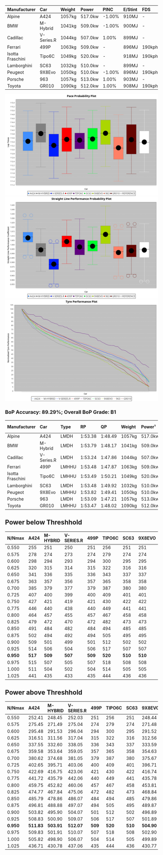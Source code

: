 | Manufacturer     | Car        | Weight | Power   | PINC    | E/Stint | FDS     |
|:-|:-|:-|:-|:-|:-|:-|
| Alpine           | A424       | 1057kg | 517.0kw | -1.00%  | 910MJ   |    -    |
| BMW              | M-Hybrid   | 1041kg | 509.0kw | -1.00%  | 900MJ   |    -    |
| Cadillac         | V-Series.R | 1044kg | 507.0kw | 1.00%   | 899MJ   |    -    |
| Ferrari          | 499P       | 1063kg | 509.0kw |    -    | 896MJ   | 190kph  |
| Isotta Fraschini | Tipo6C     | 1049kg | 520.0kw |    -    | 918MJ   | 190kph  |
| Lamborghini      | SC63       | 1032kg | 510.0kw |    -    | 899MJ   |    -    |
| Peugeot          | 9X8Evo     | 1050kg | 510.0kw | -1.00%  | 896MJ   | 190kph  |
| Porsche          | 963        | 1057kg | 513.0kw | 1.00%   | 903MJ   |    -    |
| Toyota           | GR010      | 1090kg | 512.0kw | 1.00%   | 908MJ   | 190kph  |

![PACECHART](./IMG/ACOMETHOD.png)
![STRAIGHTLINEPERFORMANCECHART](./IMG/ACOMETHOD_sp.png)
![TYREPERFORMANCECHART](./IMG/ACOMETHOD_tw.png)

### BoP Accuracy: 89.29%; Overall BoP Grade: B1
| Manufacturer     | Car        | Type  | RP      | QP      | Weight | Power¹  | Threshhold | PINC    | Power²   | E/Stint | AVG Vmax  | FDS     | RDLC | L/Stint | BOP-Grade | Model Accuracy | Model Points | Match%  | SimDiff |
|:-|:-|:-|:-|:-|:-|:-|:-|:-|:-|:-|:-|:-|:-|:-|:-|:-|:-|:-|:-|
| Alpine           | A424       | LMDH  | 1:53.38 | 1:48.49 | 1057kg | 517.0kw | 210.0kph   | -1.00%  | 511.80kw |  910MJ  | 291.87kph |    -    | 0.99 | 35      | ~A1       | 100.00%        | 635          | 96.77%  | #       |
| BMW              | M-Hybrid   | LMDH  | 1:53.79 | 1:48.17 | 1041kg | 509.0kw | 210.0kph   | -1.00%  | 503.90kw |  900MJ  | 289.86kph |    -    | 1.01 | 35      | ~A1       | 100.00%        | 1696         | 100.00% | #       |
| Cadillac         | V-Series.R | LMDH  | 1:53.24 | 1:47.86 | 1044kg | 507.0kw | 210.0kph   | 1.00%   | 512.10kw |  899MJ  | 286.89kph |    -    | 1.02 | 35      | ~A1       | 88.64%         | 2076         | 98.03%  | #       |
| Ferrari          | 499P       | LMHHU | 1:53.48 | 1:47.87 | 1063kg | 509.0kw | 210.0kph   |    -    | 509.00kw |  896MJ  | 290.32kph | 190kph  | 1.03 | 35      | ~A1       | 91.94%         | 2476         | 100.00% | #       |
| Isotta Fraschini | Tipo6C     | LMHHU | 1:53.49 | 1:50.21 | 1049kg | 520.0kw | 210.0kph   |    -    | 520.00kw |  918MJ  | 291.58kph | 190kph  | 1.05 | 35      | +Ω1       | 100.00%        | 66           | 48.30%  | #       |
| Lamborghini      | SC63       | LMDH  | 1:53.48 | 1:49.92 | 1032kg | 510.0kw | 210.0kph   |    -    | 510.00kw |  899MJ  | 291.50kph |    -    | 1.04 | 35      | ~A1       | 100.00%        | 504          | 99.79%  | #       |
| Peugeot          | 9X8Evo     | LMHHU | 1:53.82 | 1:49.41 | 1050kg | 510.0kw | 210.0kph   | -1.00%  | 504.90kw |  896MJ  | 292.09kph | 190kph  | 1.00 | 35      | +C2       | 100.00%        | 249          | 71.33%  | #       |
| Porsche          | 963        | LMDH  | 1:53.09 | 1:47.21 | 1057kg | 513.0kw | 210.0kph   | 1.00%   | 518.10kw |  903MJ  | 289.46kph |    -    | 1.00 | 34      | -B1       | 90.40%         | 5633         | 89.40%  | #       |
| Toyota           | GR010      | LMHHU | 1:53.47 | 1:48.02 | 1090kg | 512.0kw | 210.0kph   | 1.00%   | 517.10kw |  908MJ  | 288.00kph | 190kph  | 0.99 | 35      | ~A1       | 90.11%         | 3235         | 100.00% | #       |

## Power below Threshhold
| N/Nmax    | A424    | M-HYBRID | V-SERIES.R | 499P    | TIPO6C  | SC63    | 9X8EVO  | 963     | GR010   |
|:-|:-|:-|:-|:-|:-|:-|:-|:-|:-|
|  0.550    |  255    |  251     |  250       |  251    |  256    |  251    |  251    |  253    |  252    |
|  0.575    |  278    |  274     |  273       |  274    |  279    |  274    |  274    |  276    |  275    |
|  0.600    |  298    |  294     |  293       |  294    |  300    |  295    |  295    |  296    |  296    |
|  0.625    |  320    |  315     |  314       |  315    |  322    |  316    |  316    |  317    |  317    |
|  0.650    |  341    |  336     |  335       |  336    |  343    |  337    |  337    |  338    |  338    |
|  0.675    |  363    |  357     |  356       |  357    |  365    |  358    |  358    |  360    |  359    |
|  0.700    |  385    |  379     |  377       |  379    |  387    |  380    |  380    |  382    |  381    |
|  0.725    |  407    |  400     |  399       |  400    |  409    |  401    |  401    |  403    |  403    |
|  0.750    |  427    |  421     |  419       |  421    |  430    |  422    |  422    |  424    |  423    |
|  0.775    |  446    |  440     |  438       |  440    |  449    |  441    |  441    |  443    |  442    |
|  0.800    |  464    |  457     |  455       |  457    |  467    |  458    |  458    |  461    |  460    |
|  0.825    |  479    |  472     |  470       |  472    |  482    |  473    |  473    |  476    |  475    |
|  0.850    |  491    |  484     |  482       |  484    |  494    |  485    |  485    |  487    |  486    |
|  0.875    |  502    |  494     |  492       |  494    |  505    |  495    |  495    |  498    |  497    |
|  0.900    |  509    |  501     |  499       |  501    |  512    |  502    |  502    |  505    |  504    |
|  0.925    |  514    |  506     |  504       |  506    |  517    |  507    |  507    |  510    |  509    |
| **0.950** | **517** | **509**  | **507**    | **509** | **520** | **510** | **510** | **513** | **512** |
|  0.975    |  515    |  507     |  505       |  507    |  518    |  508    |  508    |  511    |  510    |
|  1.000    |  511    |  504     |  502       |  504    |  514    |  505    |  505    |  507    |  506    |
|  1.025    |  441    |  435     |  433       |  435    |  444    |  436    |  436    |  438    |  437    |

## Power above Threshhold
| N/Nmax    | A424       | M-HYBRID   | V-SERIES.R | 499P    | TIPO6C  | SC63    | 9X8EVO     | 963        | GR010      |
|:-|:-|:-|:-|:-|:-|:-|:-|:-|:-|
|  0.550    |  252.41    |  248.45    |  252.03    |  251    |  256    |  251    |  248.44    |  255.06    |  255.06    |
|  0.575    |  275.45    |  271.49    |  275.04    |  274    |  279    |  274    |  271.48    |  278.07    |  278.06    |
|  0.600    |  295.48    |  291.53    |  296.04    |  294    |  300    |  295    |  291.52    |  299.08    |  298.07    |
|  0.625    |  316.51    |  311.56    |  317.04    |  315    |  322    |  316    |  312.56    |  321.08    |  320.07    |
|  0.650    |  337.55    |  332.60    |  338.05    |  336    |  343    |  337    |  333.59    |  342.09    |  341.08    |
|  0.675    |  359.58    |  353.64    |  359.05    |  357    |  365    |  358    |  354.63    |  364.09    |  363.08    |
|  0.700    |  380.62    |  374.68    |  381.05    |  379    |  387    |  380    |  375.67    |  386.10    |  385.09    |
|  0.725    |  402.65    |  395.71    |  403.06    |  400    |  409    |  401    |  396.71    |  407.10    |  407.09    |
|  0.750    |  422.69    |  416.75    |  423.06    |  421    |  430    |  422    |  416.74    |  428.11    |  427.10    |
|  0.775    |  441.72    |  435.79    |  442.06    |  440    |  449    |  441    |  435.78    |  447.11    |  446.10    |
|  0.800    |  459.75    |  452.82    |  460.06    |  457    |  467    |  458    |  453.81    |  465.12    |  464.11    |
|  0.825    |  474.77    |  467.84    |  475.06    |  472    |  482    |  473    |  468.84    |  480.12    |  479.11    |
|  0.850    |  485.79    |  478.86    |  486.07    |  484    |  494    |  485    |  479.86    |  492.12    |  491.11    |
|  0.875    |  496.81    |  488.88    |  497.07    |  494    |  505    |  495    |  489.87    |  503.13    |  502.12    |
|  0.900    |  503.82    |  495.90    |  504.07    |  501    |  512    |  502    |  496.89    |  510.13    |  509.12    |
|  0.925    |  508.83    |  500.90    |  509.07    |  506    |  517    |  507    |  501.89    |  515.13    |  514.12    |
| **0.950** | **511.83** | **503.91** | **512.07** | **509** | **520** | **510** | **504.90** | **518.13** | **517.12** |
|  0.975    |  509.83    |  501.91    |  510.07    |  507    |  518    |  508    |  502.90    |  516.13    |  515.12    |
|  1.000    |  505.82    |  498.90    |  506.07    |  504    |  514    |  505    |  499.89    |  512.13    |  511.12    |
|  1.025    |  436.71    |  430.78    |  437.06    |  435    |  444    |  436    |  430.77    |  442.11    |  441.10    |
